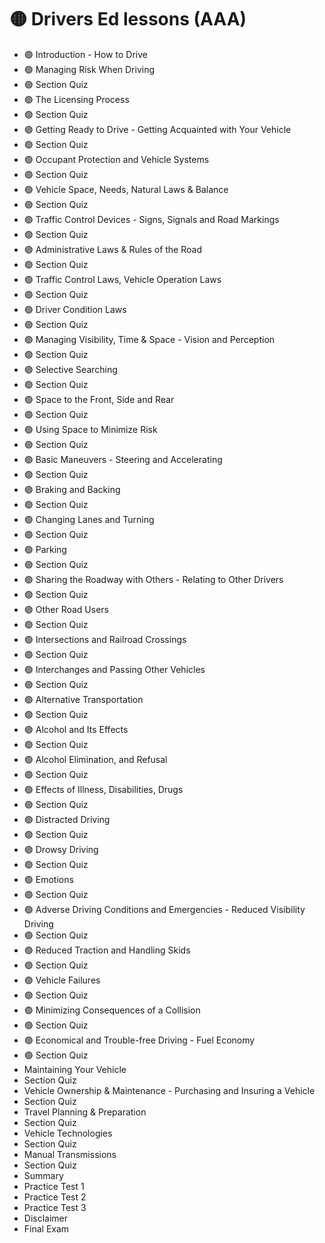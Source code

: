# 🟡 Drivers Ed lessons (AAA)

* 🟢 Introduction - How to Drive
* 🟢 Managing Risk When Driving
* 🟢 Section Quiz
* 🟢 The Licensing Process
* 🟢 Section Quiz
* 🟢 Getting Ready to Drive - Getting Acquainted with Your Vehicle
* 🟢 Section Quiz
* 🟢 Occupant Protection and Vehicle Systems
* 🟢 Section Quiz
* 🟢 Vehicle Space, Needs, Natural Laws & Balance
* 🟢 Section Quiz
* 🟢 Traffic Control Devices - Signs, Signals and Road Markings
* 🟢 Section Quiz
* 🟢 Administrative Laws & Rules of the Road
* 🟢 Section Quiz
* 🟢 Traffic Control Laws, Vehicle Operation Laws
* 🟢 Section Quiz
* 🟢 Driver Condition Laws
* 🟢 Section Quiz
* 🟢 Managing Visibility, Time & Space - Vision and Perception
* 🟢 Section Quiz
* 🟢 Selective Searching
* 🟢 Section Quiz
* 🟢 Space to the Front, Side and Rear
* 🟢 Section Quiz
* 🟢 Using Space to Minimize Risk
* 🟢 Section Quiz
* 🟢 Basic Maneuvers - Steering and Accelerating
* 🟢 Section Quiz
* 🟢 Braking and Backing
* 🟢 Section Quiz
* 🟢 Changing Lanes and Turning
* 🟢 Section Quiz
* 🟢 Parking
* 🟢 Section Quiz
* 🟢 Sharing the Roadway with Others - Relating to Other Drivers
* 🟢 Section Quiz
* 🟢 Other Road Users
* 🟢 Section Quiz
* 🟢 Intersections and Railroad Crossings
* 🟢 Section Quiz
* 🟢 Interchanges and Passing Other Vehicles
* 🟢 Section Quiz
* 🟢 Alternative Transportation
* 🟢 Section Quiz
* 🟢 Alcohol and Its Effects
* 🟢 Section Quiz
* 🟢 Alcohol Elimination, and Refusal
* 🟢 Section Quiz
* 🟢 Effects of Illness, Disabilities, Drugs
* 🟢 Section Quiz
* 🟢 Distracted Driving
* 🟢 Section Quiz
* 🟢 Drowsy Driving
* 🟢 Section Quiz
* 🟢 Emotions
* 🟢 Section Quiz
* 🟢 Adverse Driving Conditions and Emergencies - Reduced Visibility Driving
* 🟢 Section Quiz
* 🟢 Reduced Traction and Handling Skids
* 🟢 Section Quiz
* 🟢 Vehicle Failures
* 🟢 Section Quiz
* 🟢 Minimizing Consequences of a Collision
* 🟢 Section Quiz
* 🟢 Economical and Trouble-free Driving - Fuel Economy
* 🟢 Section Quiz
* Maintaining Your Vehicle
* Section Quiz
* Vehicle Ownership & Maintenance - Purchasing and Insuring a Vehicle
* Section Quiz
* Travel Planning & Preparation
* Section Quiz
* Vehicle Technologies
* Section Quiz
* Manual Transmissions
* Section Quiz
* Summary
* Practice Test 1
* Practice Test 2
* Practice Test 3
* Disclaimer
* Final Exam
